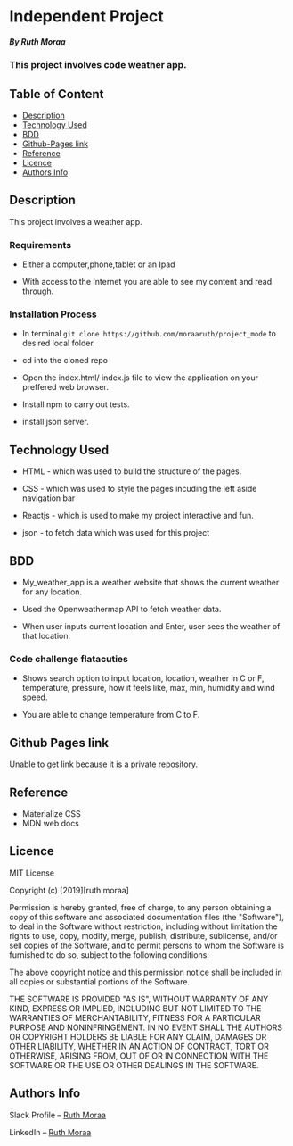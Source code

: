 
# Independent Project


##### By Ruth Moraa

### This project involves code weather app.

## Table of Content

- [Description](#description)
- [Technology Used](#technology-used)
- [BDD](#BDD)
- [Github-Pages link](#gh-pages)
- [Reference](#reference)
- [Licence](#licence)
- [Authors Info](#author-Info)

## Description

<p>This project involves  a weather app.</p>

### Requirements

- Either a computer,phone,tablet or an Ipad

- With access to the Internet you are able to see my content and read through.

### Installation Process

- In terminal `git clone https://github.com/moraaruth/project_mode` to desired local folder.

- cd into the cloned repo

- Open the index.html/ index.js file to view the application on your preffered web browser.

- Install npm to carry out tests.

- install json server.

## Technology Used

- HTML - which was used to build the structure of the pages.

- CSS - which was used to style the pages incuding the left aside navigation bar

- Reactjs - which is used to make my project interactive and fun.

- json - to fetch data which was used for this project

## BDD

- My_weather_app is a weather website that shows the current weather for any location.

- Used the Openweathermap API to fetch weather data.

- When user inputs current location and Enter, user sees the weather of that location.

### Code challenge flatacuties

- Shows search option to input location, location, weather in C or F, temperature, pressure, how it feels like,
  max, min, humidity and wind speed.

- You are able to change temperature from C to F.



## Github Pages link

Unable to get link because it is a private repository.


## Reference

- Materialize CSS
- MDN web docs

## Licence

MIT License

Copyright (c) [2019][ruth moraa]

Permission is hereby granted, free of charge, to any person obtaining a copy
of this software and associated documentation files (the "Software"), to deal
in the Software without restriction, including without limitation the rights
to use, copy, modify, merge, publish, distribute, sublicense, and/or sell
copies of the Software, and to permit persons to whom the Software is
furnished to do so, subject to the following conditions:

The above copyright notice and this permission notice shall be included in all
copies or substantial portions of the Software.

THE SOFTWARE IS PROVIDED "AS IS", WITHOUT WARRANTY OF ANY KIND, EXPRESS OR
IMPLIED, INCLUDING BUT NOT LIMITED TO THE WARRANTIES OF MERCHANTABILITY,
FITNESS FOR A PARTICULAR PURPOSE AND NONINFRINGEMENT. IN NO EVENT SHALL THE
AUTHORS OR COPYRIGHT HOLDERS BE LIABLE FOR ANY CLAIM, DAMAGES OR OTHER
LIABILITY, WHETHER IN AN ACTION OF CONTRACT, TORT OR OTHERWISE, ARISING FROM,
OUT OF OR IN CONNECTION WITH THE SOFTWARE OR THE USE OR OTHER DEALINGS IN THE
SOFTWARE.

## Authors Info

Slack Profile – [Ruth Moraa](https://app.slack.com/client/T0101L740P4/C049136L2R3)

LinkedIn – [Ruth Moraa](https://www.linkedin.com/Ruth)


